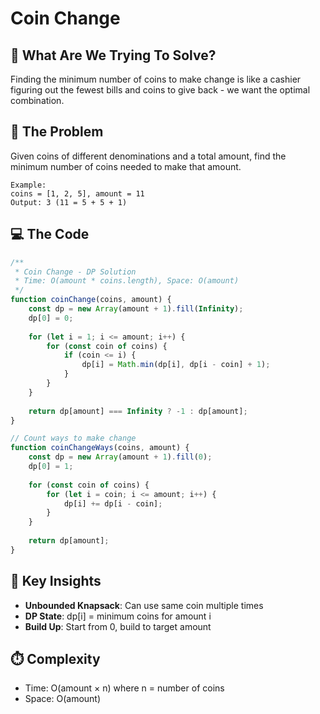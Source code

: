 # Coin Change

## 🎯 What Are We Trying To Solve?

Finding the minimum number of coins to make change is like a cashier figuring out the fewest bills and coins to give back - we want the optimal combination.

## 📝 The Problem

Given coins of different denominations and a total amount, find the minimum number of coins needed to make that amount.

```
Example:
coins = [1, 2, 5], amount = 11
Output: 3 (11 = 5 + 5 + 1)
```

## 💻 The Code

```javascript
/**
 * Coin Change - DP Solution
 * Time: O(amount * coins.length), Space: O(amount)
 */
function coinChange(coins, amount) {
    const dp = new Array(amount + 1).fill(Infinity);
    dp[0] = 0;
    
    for (let i = 1; i <= amount; i++) {
        for (const coin of coins) {
            if (coin <= i) {
                dp[i] = Math.min(dp[i], dp[i - coin] + 1);
            }
        }
    }
    
    return dp[amount] === Infinity ? -1 : dp[amount];
}

// Count ways to make change
function coinChangeWays(coins, amount) {
    const dp = new Array(amount + 1).fill(0);
    dp[0] = 1;
    
    for (const coin of coins) {
        for (let i = coin; i <= amount; i++) {
            dp[i] += dp[i - coin];
        }
    }
    
    return dp[amount];
}
```

## 🎨 Key Insights

- **Unbounded Knapsack**: Can use same coin multiple times
- **DP State**: dp[i] = minimum coins for amount i
- **Build Up**: Start from 0, build to target amount

## ⏱️ Complexity

- Time: O(amount × n) where n = number of coins
- Space: O(amount)
